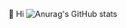 👋 Hi 
![Anurag's GitHub stats](https://github-readme-stats.vercel.app/api?risk-alt=anuraghazra&theme=dark&show_icons=true)
